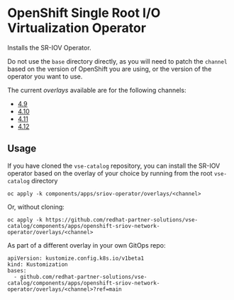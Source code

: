 # OpenShift Single Root I/O Virtualization Operator

Installs the SR-IOV Operator.

Do not use the `base` directory directly, as you will need to patch the `channel` based on the version of OpenShift you are using, or the version of the operator you want to use.

The current *overlays* available are for the following channels:
* [4.9](overlays/4.9)
* [4.10](overlays/4.10)
* [4.11](overlays/4.11)
* [4.12](overlays/4.12)

## Usage

If you have cloned the `vse-catalog` repository, you can install the SR-IOV operator based on the overlay of your choice by running from the root `vse-catalog` directory

```
oc apply -k components/apps/sriov-operator/overlays/<channel>
```

Or, without cloning:

```
oc apply -k https://github.com/redhat-partner-solutions/vse-catalog/components/apps/openshift-sriov-network-operator/overlays/<channel>
```

As part of a different overlay in your own GitOps repo:

```
apiVersion: kustomize.config.k8s.io/v1beta1
kind: Kustomization
bases:
  - github.com/redhat-partner-solutions/vse-catalog/components/apps/openshift-sriov-network-operator/overlays/<channel>?ref=main
```
